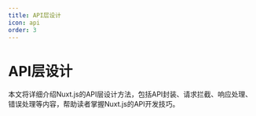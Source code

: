 ```yaml
---
title: API层设计
icon: api
order: 3
---
```


# API层设计

本文将详细介绍Nuxt.js的API层设计方法，包括API封装、请求拦截、响应处理、错误处理等内容，帮助读者掌握Nuxt.js的API开发技巧。
